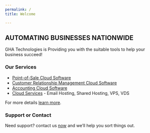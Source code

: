 ```yaml
---
permalink: /
title: Welcome

---
```


## AUTOMATING BUSINESSES NATIONWIDE

GHA Technologies is Providing you with the suitable tools to help your business succeed!

### Our Services

- [Point-of-Sale Cloud Software](https://naicode.co.ke/products/)
- [Customer Relationship Management Cloud Software](https://naicode.co.ke/products/)
- [Accounting Cloud Software](https://naicode.co.ke/products/)
- [Cloud Services](https://naicode.co.ke/cloud/) - Email Hosting, Shared Hosting, VPS, VDS


For more details [learn more](https://naicode.co.ke).


### Support or Contact

Need support? contact us [now](https://naicode.co.ke/contact-us/) and we’ll help you sort things out.
